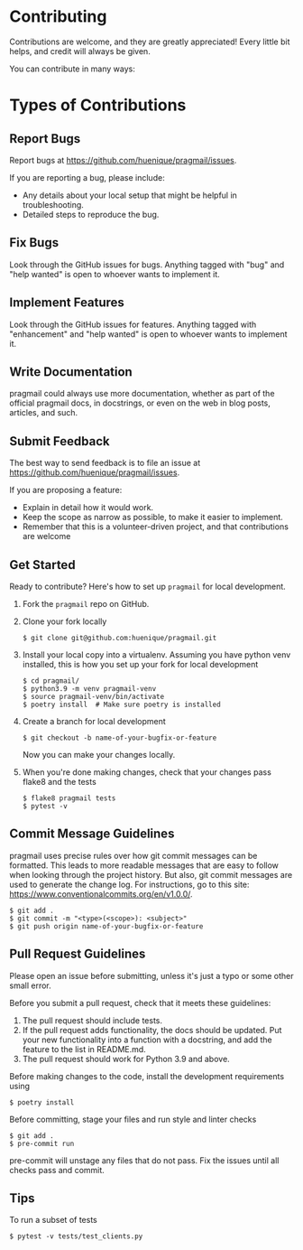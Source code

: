 # Contributing

Contributions are welcome, and they are greatly appreciated! Every little bit
helps, and credit will always be given.

You can contribute in many ways:

# Types of Contributions

## Report Bugs

Report bugs at https://github.com/huenique/pragmail/issues.

If you are reporting a bug, please include:

* Any details about your local setup that might be helpful in troubleshooting.
* Detailed steps to reproduce the bug.

## Fix Bugs

Look through the GitHub issues for bugs. Anything tagged with "bug" and "help wanted" is open to whoever wants to implement it.

## Implement Features

Look through the GitHub issues for features. Anything tagged with "enhancement" and "help wanted" is open to whoever wants to implement it.

## Write Documentation

pragmail could always use more documentation, whether as part of the official pragmail docs, in docstrings, or even on the web in blog posts, articles, and such.

## Submit Feedback

The best way to send feedback is to file an issue at https://github.com/huenique/pragmail/issues.

If you are proposing a feature:

* Explain in detail how it would work.
* Keep the scope as narrow as possible, to make it easier to implement.
* Remember that this is a volunteer-driven project, and that contributions are welcome

## Get Started

Ready to contribute? Here's how to set up `pragmail` for local development.

1. Fork the `pragmail` repo on GitHub.
2. Clone your fork locally

    ```
    $ git clone git@github.com:huenique/pragmail.git
    ```

3. Install your local copy into a virtualenv. Assuming you have python venv installed, this is how you set up your fork for local development

    ```
    $ cd pragmail/
    $ python3.9 -m venv pragmail-venv
    $ source pragmail-venv/bin/activate
    $ poetry install  # Make sure poetry is installed
    ```

4. Create a branch for local development

    ```
    $ git checkout -b name-of-your-bugfix-or-feature
    ```

   Now you can make your changes locally.

5. When you're done making changes, check that your changes pass flake8 and the tests

    ```
    $ flake8 pragmail tests
    $ pytest -v
    ```

## Commit Message Guidelines
pragmail uses precise rules over how git commit messages can be formatted. This leads to more readable messages that are easy to follow when looking through the project history. But also, git commit messages are used to generate the change log. For instructions, go to this site: https://www.conventionalcommits.org/en/v1.0.0/.

```
$ git add .
$ git commit -m "<type>(<scope>): <subject>"
$ git push origin name-of-your-bugfix-or-feature
```

## Pull Request Guidelines

Please open an issue before submitting, unless it's just a typo or some other small error.

Before you submit a pull request, check that it meets these guidelines:

1. The pull request should include tests.
2. If the pull request adds functionality, the docs should be updated. Put
   your new functionality into a function with a docstring, and add the
   feature to the list in README.md.
3. The pull request should work for Python 3.9 and above.

Before making changes to the code, install the development requirements using

```
$ poetry install
```

Before committing, stage your files and run style and linter checks

```
$ git add .
$ pre-commit run
```

pre-commit will unstage any files that do not pass. Fix the issues until all checks pass and commit.

## Tips

To run a subset of tests

```
$ pytest -v tests/test_clients.py
```

